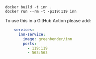 ```
docker build -t inn .
docker run --rm -t -p119:119 inn
```
To use this in a GitHub Action please add:
```yaml
    services:
      inn-service:
        image: greenbender/inn
        ports:
          - 119:119
          - 563:563
```
